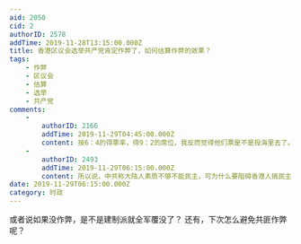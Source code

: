 ```yaml
---
aid: 2050
cid: 2
authorID: 2578
addTime: 2019-11-28T13:15:00.000Z
title: 香港区议会选举共产党肯定作弊了，如何估算作弊的效果？
tags:
    - 作弊
    - 区议会
    - 估算
    - 选举
    - 共产党
comments:
    -
        authorID: 2166
        addTime: 2019-11-29T04:45:00.000Z
        content: 按6：4的得票率，得9：2的席位，我反而觉得他们票是不是投海里去了。 按他们运人下来的速度，下次就很难说了。
    -
        authorID: 2493
        addTime: 2019-11-29T06:15:00.000Z
        content: 所以说，中共称大陆人素质不够不能民主，可为什么要阻碍香港人搞民主？
date: 2019-11-29T06:15:00.000Z
category: 时政
---
```


或者说如果没作弊，是不是建制派就全军覆没了？ 还有，下次怎么避免共匪作弊呢？
